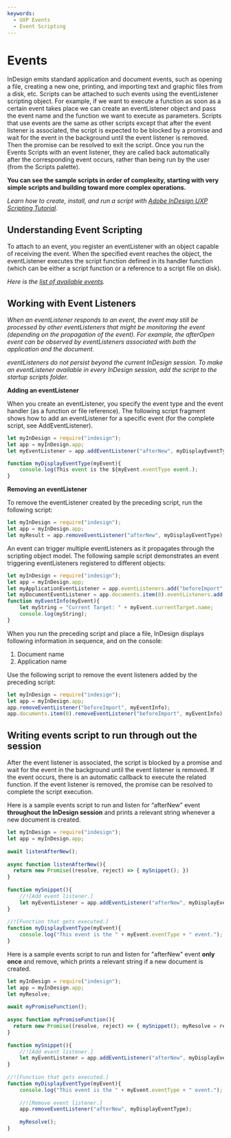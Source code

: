 ```yaml
---
keywords:
  - UXP Events
  - Event Scripting
---
```

# Events

InDesign emits standard application and document events, such as opening a file, creating a new one, printing, and importing text and graphic files from a disk, etc. Scripts can be attached to such events using the eventListener scripting object. For example, if we want to execute a function as soon as a certain event takes place we can create an eventListener object and pass the event name and the function we want to execute as parameters. Scripts that use events are the same as other scripts except that after the event listener is associated, the script is expected to be blocked by a promise and wait for the event in the background until the event listener is removed. Then the promise can be resolved to exit the script. Once you run the Events Scripts with an event listener, they are called back automatically after the corresponding event occurs, rather than being run by the user (from the Scripts palette).

**You can see the sample scripts in order of complexity, starting with very simple scripts and building toward more complex operations.**

*Learn how to create, install, and run a script with [Adobe InDesign UXP Scripting Tutorial](../../guides/getting-started/).*

## Understanding Event Scripting
To attach to an event, you register an eventListener with an object capable of receiving the event. When the specified event reaches the object, the eventListener executes the script function defined in its handler function (which can be either a script function or a reference to a script file on disk).
>
*Here is the [list of available events](/indesign/dom/api/e/Event/).*

## Working with Event Listeners

*When an eventListener responds to an event, the event may still be processed by other eventListeners that might be monitoring the event (depending on the propagation of the event). For example, the afterOpen event can be observed by eventListeners associated with both the application and the document.*

*eventListeners do not persist beyond the current InDesign session. To make an eventListener available in every InDesign session, add the script to the startup scripts folder.*

**Adding an eventListener**

When you create an eventListener, you specify the event type and the event handler (as a function or file reference). The following script fragment shows how to add an eventListener for a specific event (for the complete script, see AddEventListener).

```js
let myInDesign = require("indesign");
let app = myInDesign.app;
let myEventListener = app.addEventListener("afterNew", myDisplayEventType);

function myDisplayEventType(myEvent){
    console.log(This event is the ${myEvent.eventType event.);
}
```

**Removing an eventListener**

To remove the eventListener created by the preceding script, run the following script:

```js
let myInDesign = require("indesign");
let app = myInDesign.app;
let myResult = app.removeEventListener("afterNew", myDisplayEventType);
```

An event can trigger multiple eventListeners as it propagates through the scripting object model. The following sample script demonstrates an event triggering eventListeners registered to different objects:

```js
let myInDesign = require("indesign");
let app = myInDesign.app;
let myApplicationEventListener = app.eventListeners.add("beforeImport", myEventInfo);
let myDocumentEventListener = app.documents.item(0).eventListeners.add("beforeImport", myEventInfo);
function myEventInfo(myEvent){
    let myString = "Current Target: " + myEvent.currentTarget.name;
    console.log(myString);
}
```
When you run the preceding script and place a file, InDesign displays following information in sequence, and on the console:
1. Document name
2. Application name

Use the following script to remove the event listeners added by the preceding script:

```js
let myInDesign = require("indesign");
let app = myInDesign.app;
app.removeEventListener("beforeImport", myEventInfo);
app.documents.item(0).removeEventListener("beforeImport", myEventInfo);
```

## Writing events script to run through out the session
After the event listener is associated, the script is blocked by a promise and wait for the event in the background until the event listener is removed. If the event occurs, there is an automatic callback to execute the related function. If the event listener is removed, the promise can be resolved to complete the script execution.

Here is a sample events script to run and listen for “afterNew” event **throughout the InDesign session** and prints a relevant string whenever a new document is created.

```js
let myInDesign = require("indesign");
let app = myInDesign.app;
 
await listenAfterNew();
 
async function listenAfterNew(){
  return new Promise((resolve, reject) => { mySnippet(); })
}
 
function mySnippet(){
    //![Add event listener.]
    let myEventListener = app.addEventListener("afterNew", myDisplayEventType);
}
 
//![Function that gets executed.]
function myDisplayEventType(myEvent){
    console.log("This event is the " + myEvent.eventType + " event.");
}
```
Here is a sample events script to run and listen for "afterNew" event **only once** and remove, which prints a relevant string if a new document is created.

```js
let myInDesign = require("indesign");
let app = myInDesign.app;
let myResolve;
 
await myPromiseFunction();
 
async function myPromiseFunction(){
  return new Promise((resolve, reject) => { mySnippet(); myResolve = resolve;});
}
 
function mySnippet(){
    //![Add event listener.]
    let myEventListener = app.addEventListener("afterNew", myDisplayEventType);
}
 
//![Function that gets executed.]
function myDisplayEventType(myEvent){
    console.log("This event is the " + myEvent.eventType + " event.");
 
    //![Remove event listener.]
    app.removeEventListener("afterNew", myDisplayEventType);
 
    myResolve();
}   
```